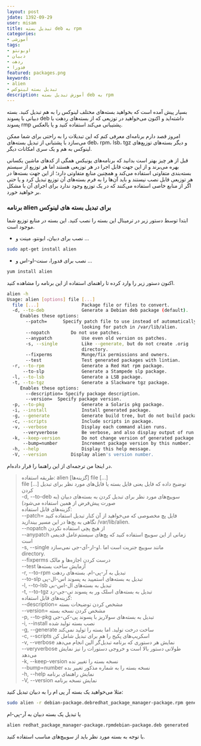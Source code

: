 ```yaml
---
layout: post
jdate: 1392-09-29
user: misam
title: تبدیل بسته deb به rpm
categories:
- آموزشی
tags:
- اوبونتو 
- دبیان
- ردهت
- فدورا
featured: packages.png
keywords:
- alien
- تبدیل بسته لینوکس
description: آموزش تبدیل بسته deb به rpm
---
```


بسیار پیش آمده است که بخواهید بسته‌های مختلف لینوکس را به هم تبدیل کنید. بسته دبیانی با پسوند deb داشته‌اید و اکنون می‌خواهید در توزیعی که از بسته‌های ردهت با پسوند rmp پشتیبانی می‌کند استفاده کنید و یا بالعکس.

امروز قصد دارم برنامه‌ای معرفی کنم که این تبدیلات را به راحتی برای شما ممکن می‌سازد با پشتبانی از تبدیل بسته‌های deb، rpm، lsb، tgz و دیگر بسته‌های توزیع‌های لینوکس به هم و یک سری امکانات دیگر.

قبل از هر چیز بهتر است بدانید که برنامه‌های یونیکس همگی از کدهای ماشین یکسانی بهره می‌برند و از این جهت قابل اجرا در هر توزیعی هستند اما هر توزیع از سیستم بسته‌بندی متفاوتی استفاده می‌کند و همچنین منابع متفاوتی دارد؛ از این جهت بسته‌ها در هر توزیعی قابل نصب نیستند و باید آن‌ها را به فرم بسته‌های آن توزیع تبدیل کرد و یا حتی اگر از منابع خاصی استفاده می‌کنند که در یک توزیع وجود ندارد برای اجرای آن با مشکل بر خواهید خورد.

### برنامه alien برای تبدیل بسته های لینوکس

ابتدا توسط دستور زیر در ترمینال این بسته را نصب کنید. این بسته در منابع توزیع شما موجود است.

- نصب برای دبیان، ابونتو، مینت و ...

```sh
sudo apt-get install alien
```

- نصب برای فدورا، سنت-او-اس و ...

```sh
yum install alien
```

اکنون دستور زیر را وارد کرده تا راهنمای استفاده از این برنامه را مشاهده کنید.

```sh
alien -h
Usage: alien [options] file [...]
  file [...]                Package file or files to convert.
  -d, --to-deb              Generate a Debian deb package (default).
     Enables these options:
       --patch=      Specify patch file to use instead of automatically
                            looking for patch in /var/lib/alien.
       --nopatch	    Do not use patches.
       --anypatch           Use even old version os patches.
       -s, --single         Like --generate, but do not create .orig
                            directory.
       --fixperms           Munge/fix permissions and owners.
       --test               Test generated packages with lintian.
  -r, --to-rpm              Generate a Red Hat rpm package.
      --to-slp              Generate a Stampede slp package.
  -l, --to-lsb              Generate a LSB package.
  -t, --to-tgz              Generate a Slackware tgz package.
     Enables these options:
       --description= Specify package description.
       --version=  Specify package version.
  -p, --to-pkg              Generate a Solaris pkg package.
  -i, --install             Install generated package.
  -g, --generate            Generate build tree, but do not build package.
  -c, --scripts             Include scripts in package.
  -v, --verbose             Display each command alien runs.
      --veryverbose         Be verbose, and also display output of run commands.
  -k, --keep-version        Do not change version of generated package.
      --bump=number         Increment package version by this number.
  -h, --help                Display this help message.
  -V, --version		    Display alien's version number.
```

در اینجا من ترجمه‌ای از این راهنما را قرار داده‌ام.

> طریقه استفاده: alien [گزینه‌ها] file [...]  
> file [...] توضیح داده که فایل یعنی فایل بسته یا فایل‌های مورد نظر برای تبدیل کردن  
> -d, --to-deb سوییچ‌های مورد نظر برای تبدیل کردن به بسته‌های دبیان (به صورت پیش‌فرض از همین استفاده می‌شود)  
> گزینه‌های قابل استفاده:  
> --patch= فایل پچ مخصوصی که می‌خواهید از آن کنار تبدیل استفاده کنید  
> نگاهی به پچ‌ها در این مسیر بیندازید /var/lib/alien.  
> --nopatch از هیچ پچی استفاده نکردن  
> --anypatch زمانی از این سوییچ استفاده کنید که پچ‌های سیستم‌عامل قدیمی است  
> -s, --single مانند سوییچ جنریت است اما .او-ار-آی-جی نمی‌سازد  
> directory.  
> --fixperms درست کردن اجازه‌ها و مالک  
> --test آزمایش ساخت بسته‌ها  
> -r, --to-rpm تبدیل به آر-پی‌-ام. بسته‌های ردهت  
> --to-slp تبدیل به بسته‌های استمپید به پسوند اس-ال-پی  
> -l, --to-lsb تبدیل به بسته‌های ال-اس-بی  
> -t, --to-tgz تبدیل به بسته‌های اسلک ور به پسوند تی-جی-زد  
> گزینه‌های قابل استفاده:  
> --description= مشخص کردن توضیحات بسته  
> --version= مشخص کردن نسخه بسته  
> -p, --to-pkg تبدیل به بسته‌های سولاریز با پسوند پی-کی-جی  
> -i, --install نصب بسته تولید شده  
> -g, --generate ساخت درخت تولید. اما بسته را تولید نمی‌کند  
> -c, --scripts اسکریپ‌های پکیج را هم برای تبدیل شامل کن  
> -v, --verbose نمایش هر دستوری که برنامه تبدیل‌گر الین انجام می‌دهد  
> --veryverbose طولانی دستور بالا است و خروجی دستورات را نیز نمایش می‌دهد  
> -k, --keep-version نسخه بسته را تغییر نده  
> --bump=number نسخه بسته را به شماره مذکور تغییر بده  
> -h, --help نمایش راهنمای برنامه  
> -V, --version نمایش نسخه برنامه

مثلا می‌خواهید یک بسته آر پی ام را به دبیان تبدیل کنید:

```sh
sudo alien -r debian-package.debredhat_package_manager-package.rpm generated
```

یا تبدیل یک بسته دبیان به آر-پی-ام

```sh
alien redhat_package_manager-package.rpmdebian-package.deb generated
```

با توجه به بسته مورد نظر باید از سوییچ‌های مناسب استفاده کنید.